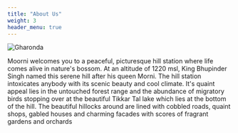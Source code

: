 ```yaml
---
title: "About Us"
weight: 3
header_menu: true
---
```


![Gharonda](images/postcard.jpeg)

Moorni welcomes you to a peaceful, picturesque hill station where life comes alive in nature's bossom. At an altitude of 1220 msl, King Bhupinder Singh named this serene hill after his queen Morni. The hill station intoxicates anybody with its scenic beauty and cool climate. It's quaint appeal lies in the untouched forest range and the abundance of migratory birds stopping over at the beautiful Tikkar Tal lake which lies at the bottom of the hill. The beautiful hillocks around are lined with cobbled roads, quaint shops, gabled houses and charming facades with scores of fragrant gardens and orchards
